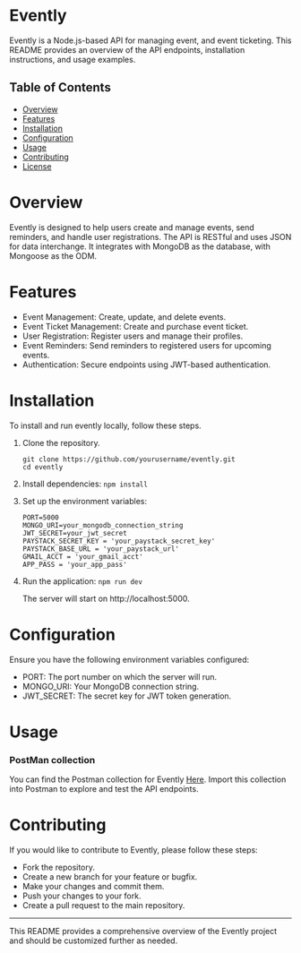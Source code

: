 # Evently
Evently is a Node.js-based API for managing event, and event ticketing. This README provides an overview of the API endpoints, installation instructions, and usage examples.

## Table of Contents
- [Overview](#Overview)
- [Features](#Features)
- [Installation](#Installation)
- [Configuration](#Configuration)
- [Usage](#Usage)
- [Contributing](#Contributing)
- [License](#Lincense)
# Overview
Evently is designed to help users create and manage events, send reminders, and handle user registrations. The API is RESTful and uses JSON for data interchange. It integrates with MongoDB as the database, with Mongoose as the ODM.

# Features
- Event Management: Create, update, and delete events.
- Event Ticket Management: Create and purchase event ticket.
- User Registration: Register users and manage their profiles.
- Event Reminders: Send reminders to registered users for upcoming events.
- Authentication: Secure endpoints using JWT-based authentication.

# Installation
To install and run evently locally, follow these steps.

1. Clone the repository.
   ```
   git clone https://github.com/yourusername/evently.git
   cd evently
   ```
2. Install dependencies:
    `npm install`
   
4. Set up the environment variables:
   ```
   PORT=5000
   MONGO_URI=your_mongodb_connection_string
   JWT_SECRET=your_jwt_secret
   PAYSTACK_SECRET_KEY = 'your_paystack_secret_key'
   PAYSTACK_BASE_URL = 'your_paystack_url'
   GMAIL_ACCT = 'your_gmail_acct'
   APP_PASS = 'your_app_pass'
   ```
   
5. Run the application:
   `npm run dev`
   
    The server will start on http://localhost:5000.

# Configuration
Ensure you have the following environment variables configured:

   - PORT: The port number on which the server will run.
   - MONGO_URI: Your MongoDB connection string.
   - JWT_SECRET: The secret key for JWT token generation.

# Usage
### PostMan collection
You can find the Postman collection for Evently [Here](https://documenter.getpostman.com/view/21878719/2sA3s7kpUa). Import this collection into Postman to explore and test the API endpoints.

# Contributing
If you would like to contribute to Evently, please follow these steps:

   - Fork the repository.
   - Create a new branch for your feature or bugfix.
   - Make your changes and commit them.
   - Push your changes to your fork.
   - Create a pull request to the main repository.

---
This README provides a comprehensive overview of the Evently project and should be customized further as needed.
